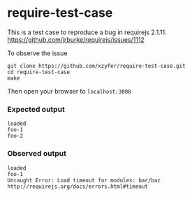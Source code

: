 require-test-case
=================

This is a test case to reproduce a bug in requirejs 2.1.11.
https://github.com/jrburke/requirejs/issues/1112

To observe the issue

```
git clone https://github.com/xzyfer/require-test-case.git
cd require-test-case
make
```

Then open your browser to `localhost:3000`

### Expected output

```
loaded
foo-1
foo-2
```

### Observed output

```
loaded
foo-1
Uncaught Error: Load timeout for modules: bar/baz
http://requirejs.org/docs/errors.html#timeout
```
